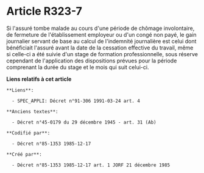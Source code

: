 # Article R323-7

Si l'assuré tombe malade au cours d'une période de chômage involontaire, de fermeture de l'établissement employeur ou d'un
congé non payé, le gain journalier servant de base au calcul de l'indemnité journalière est celui dont bénéficiait l'assuré
avant la date de la cessation effective du travail, même si celle-ci a été suivie d'un stage de formation professionnelle,
sous réserve cependant de l'application des dispositions prévues pour la période comprenant la durée du stage et le mois qui
suit celui-ci.

**Liens relatifs à cet article**

	**Liens**:

	  - SPEC_APPLI: Décret n°91-306 1991-03-24 art. 4

	**Anciens textes**:

	  - Décret n°45-0179 du 29 décembre 1945 - art. 31 (Ab)

	**Codifié par**:

	  - Décret n°85-1353 1985-12-17

	**Créé par**:

	  - Décret n°85-1353 1985-12-17 art. 1 JORF 21 décembre 1985
